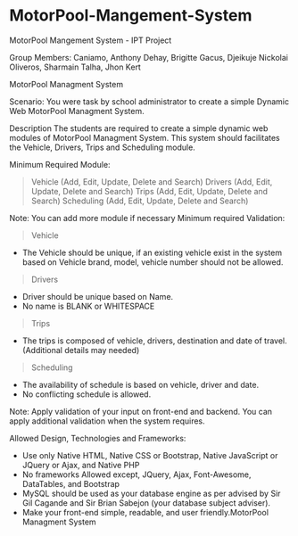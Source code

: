 # MotorPool-Mangement-System
MotorPool Mangement System - IPT Project

Group Members:
Caniamo, Anthony
Dehay, Brigitte
Gacus, Djeikuje Nickolai
Oliveros, Sharmain
Talha, Jhon Kert


MotorPool Managment System

Scenario:
You were task by school administrator to create a simple Dynamic Web MotorPool Managment System.

Description
The students are required to create a simple dynamic web modules of MotorPool Managment System. This system should facilitates the Vehicle, Drivers, Trips and Scheduling module.

Minimum Required Module:
> Vehicle (Add, Edit, Update, Delete and Search)
> Drivers (Add, Edit, Update, Delete and Search)
> Trips (Add, Edit, Update, Delete and Search)
> Scheduling (Add, Edit, Update, Delete and Search)

Note: You can add more module if necessary
Minimum required Validation:
> Vehicle
* The Vehicle should be unique, if an existing vehicle exist in the system based on Vehicle brand, model, vehicle number should not be allowed.

> Drivers
* Driver should be unique based on Name.
* No name is BLANK or WHITESPACE

> Trips
* The trips is composed of vehicle, drivers, destination and date of travel. (Additional details may needed)

> Scheduling
* The availability of schedule is based on vehicle, driver and date.
* No conflicting schedule is allowed.

Note: Apply validation of your input on front-end and backend. You can apply additional validation when the system requires.

Allowed Design, Technologies and Frameworks:
* Use only Native HTML, Native CSS or Bootstrap, Native JavaScript or JQuery or Ajax, and Native PHP
* No frameworks Allowed except, JQuery, Ajax, Font-Awesome, DataTables, and Bootstrap
* MySQL should be used as your database engine as per advised by Sir Gil Cagande and Sir Brian Sabejon (your database subject adviser).
* Make your front-end simple, readable, and user friendly.MotorPool Managment System
